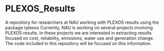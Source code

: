 # PLEXOS_Results
A repository for researchers at NAU working with PLEXOS results using the package rplexos
Currently, NAU is working on several projects involving PLEXOS results. In these projects we are interested in extracting results focused on cost, reliability, emissions, water use and generation change. The code included in this repository will be focused on this information. 
